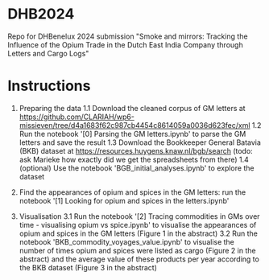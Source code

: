 # DHB2024
Repo for DHBenelux 2024 submission "Smoke and mirrors: Tracking the Influence of the Opium Trade in the Dutch East India Company through Letters and Cargo Logs"

# Instructions

1. Preparing the data
   1.1 Download the cleaned corpus of GM letters at https://github.com/CLARIAH/wp6-missieven/tree/d4a1683f62c987cb4454c8614059a0036d623fec/xml
   1.2 Run the notebook '[0] Parsing the GM letters.ipynb' to parse the GM letters and save the result
   1.3 Download the Bookkeeper General Batavia (BKB) dataset at https://resources.huygens.knaw.nl/bgb/search (todo: ask Marieke how exactly did we get the spreadsheets from there)
   1.4 (optional) Use the notebook 'BGB_initial_analyses.ipynb' to explore the dataset

2. Find the appearances of opium and spices in the GM letters: run the notebook '[1] Looking for opium and spices in the letters.ipynb'
3. Visualisation
    3.1 Run the notebook '[2] Tracing commodities in GMs over time - visualising opium vs spice.ipynb' to visualise the appearances of opium and spices in the GM letters (Figure 1 in the abstract)
    3.2 Run the notebook 'BKB_commodity_voyages_value.ipynb' to visualise the number of times opium and spices were listed as cargo (Figure 2 in the abstract) and the average value of these products per year according to the BKB dataset (Figure 3 in the abstract)
